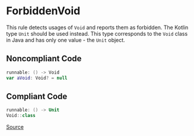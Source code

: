 # ForbiddenVoid

This rule detects usages of `Void` and reports them as forbidden.
The Kotlin type `Unit` should be used instead. This type corresponds to the `Void` class in Java
and has only one value - the `Unit` object.

## Noncompliant Code

```kotlin
runnable: () -> Void
var aVoid: Void? = null
```
## Compliant Code

```kotlin
runnable: () -> Unit
Void::class
```

[Source](https://arturbosch.github.io/detekt/style.html#forbiddenvoid)
